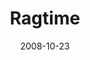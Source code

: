 ---
title: Ragtime
date: 2008-10-23
closing_date: 2008-11-02
featured_image: 2008-Ragtime.webp
featured_image_alt: Playbill cover for Ragtime
featured_image_caption: Playbill cover for Ragtime
featured_image_attr:
featured_image_attr_link:
playbill:
genres:
Theatre: Jacksonville University - Stein College
Venue: Swisher Theater
Website:
Tickets:
show_details:
Description:
showtimes:
- 2008-10-23 19:30:00
- 2008-10-24 19:30:00
- 2008-10-25 19:30:00
- 2008-10-26 14:30:00
- 2008-10-31 19:30:00
- 2008-11-01 19:30:00
- 2008-11-02 14:30:00
cast:
- Tateh: Vincent Teschel
- Father: Lukas Cyr
- Mother: Julia Fallon
- Mother Understudy: Kristi Freeman
- Sarah: Renee Freeman
- Coalhouse Walker, Jr.: Milton Threadcraft
- Harry Houdini: Samuel Smid
- Booker T. Washington: Joshua Gilyard
- Emma Goldman: Maggie Moore
- Evelyn Nesbit: Lauren Shaw
- Mother's Younger Brother: Greg Bosworth
- Henry Ford/Ensemble: Erick Crow
- Matthew Henson/Ensemble: Michael Coley
- Harry K. Thaw/Ensemble: Jake Torres
- Kathleen/Ensemble: Annie Lorenzana
- Willie Conklin/Ensemble: Jake Torres
- J.P. Morgan/Ensemble: Dean Winter
- Charles S. Whitman/Ensemble: Jason Dietz
- Sarah's Friend: Anesha Hines
- Brigit/Ensemble: Annie Lorenzana
- Admiral Peary/Ensemble: Jason Dietz
- The Little Boy: Carl Singletary
- The Little Girl: Cara Singletary
- Houdini's Mother: Kristi Freeman
- Stanford White: Jason Dietz
- Grandfather: Greg Luete
- Ensemble: 
  - Tara Yates Reeves
  - Nina Waters
  - Craig Balfour
  - Janae Lafleur
  - Crystal Blanche
  - Ashley Thorns
  - Lindsey Ferguson
  - Kristen Conley
  - Meredith Brown
  - Rissa Knaff
  - Shayne-Kenneth Jones
  - Malone Thomas
  - Tatiana Zappardino
  - Ross Frontz
  - Jessica Bonano
  - Kylie Farrell
  - Melissa Escobar
  - Tony Williams
  - Michael Coley
  - Cecilia Vega
  - Maggie Dodd
crew:
- Assistant Directors: 
  - Erik DeCicco
  - Matt Watson
- Music Director: 
  - Rob Tudor
- Dramaturg: Clenton Hollinger
- Technical Director: Ben Wilson
- Lighting Design: Ben Wilson
- Sound Design: Robbie Nelson
- Assistant Lighting Design: Colleen Sharp
- Assistant Stage Manager: Sue Pope
- Scene Shop Crew Head: Colleen Sharp
- Props Crew Head: Sue Pope
- Light Hang: Stagecraft Class
- Set Construction Crew: 
  - Jo El Hall
  - Michael Coley
  - Rose Joseph
  - Michele McGovern
  - Michael Coley
  - Jason Dietz
- Sound Crew: 
  - TJ Urbanek
  - Josh Cohen
  - Leah Simpson
- Props Crew: 
  - Erin Feldman
  - Meredith Brown
  - Rachel Hineman
  - Rissa Knaff
  - Janae LaFleur
  - Cecilia Vega
- Costume Construction Crew: 
  - Argieline Mitra
  - Rodney Waldrip
  - Janae LaFleur
  - Cecilia Vega
- Publicity: Laura Peterson
- Dance Captains: 
  - Shakira Ballentyne
  - Angela Harrison
- Set Transportation Crew: 
  - Adam Walesiewicz
  - Lukas Cyr
  - Greg Bosworth
  - Dean Winer
  - Jake Torres
- Fight Coordinator: Greg Leute
- Lightboard Operator: Josh Cohen
- Soundboard Operator: TJ Urbanek
- Microphone Crew Head: Leah Simpson
- Wardrobe Crew Head: Argieline Mitra
- Shift Change Crew Head: Adam Walesiewicz
- Makeup Crew Head: Clenton Hollinger
- Makeup Crew: 
  - Jo El Hall
  - Lauren Shaw
  - Kylie Farrell
  - Crystal Blanche
- Backstage Crew: 
  - Mallory Robinson
  - Kyla Schult
  - Chelsea Glenn
  - Roxanne McIntyre
  - Steve Kabeya-Mulengela
  - Chelsea Kellish
  - Ross Mogerly
orchestra:
- Piano: Stephen Fennell
- Reeds: 
  - Joseph Yorio
  - Kim Yorio
- Horn: Nicole Martin
- Trumpet: Brian Urso
- Trombone: Greg Caruso
- Violin 1: Sam Lagarde
- Violin 2: Phillip Sanders
- Viola: Peter Dutilly
- Cello: Amanda Fraga
- Banjo: Ken Calhoun
- Percussion: 
  - Amy Chapman
  - Evan Peterson
Reviews: 
- "Ragtime – The Musical | Folio Weekly": https://web.archive.org/web/20231003160558/https://folioweekly.com/2008/10/26/807/
Press:
---
